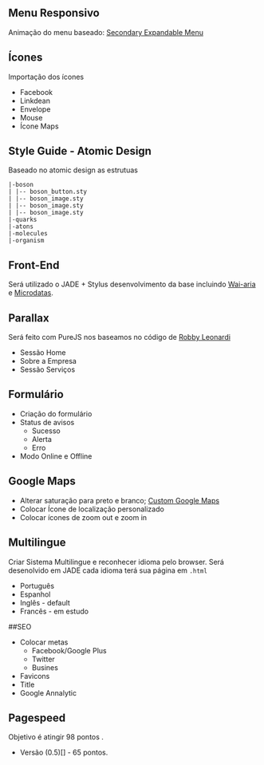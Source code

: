 ## Menu Responsivo

Animação do menu baseado: [Secondary Expandable Menu](http://goo.gl/8teouW)


## Ícones

Importação dos ícones
- Facebook
- Linkdean
- Envelope
- Mouse
- Ícone Maps


## Style Guide - Atomic Design

Baseado no atomic design as estrutuas

```
|-boson
| |-- boson_button.sty
| |-- boson_image.sty
| |-- boson_image.sty 
| |-- boson_image.sty 
|-quarks
|-atons
|-molecules
|-organism
```

## Front-End
Será utilizado o JADE + Stylus desenvolvimento da base incluindo [Wai-aria](http://goo.gl/acLI46) e [Microdatas](http://goo.gl/O1dxWU).



## Parallax

Será feito com PureJS nos baseamos no código de [Robby Leonardi](http://goo.gl/MitCP)


- Sessão Home
- Sobre a Empresa
- Sessão Serviços

## Formulário
 
- Criação do formulário
- Status de avisos
  - Sucesso
  - Alerta
  - Erro
- Modo Online e Offline
  

## Google Maps

- Alterar saturação para preto e branco; [Custom Google Maps](http://goo.gl/FrnyfR)
- Colocar Ícone de localização personalizado
- Colocar ícones de zoom out e zoom in


## Multilingue

Criar Sistema Multilingue e reconhecer idioma pelo browser. Será desenolvido em JADE cada idioma terá sua página em `.html`

- Português
- Espanhol
- Inglês - default
- Francês - em estudo


##SEO

- Colocar metas
  - Facebook/Google Plus
  - Twitter
  - Busines 
- Favicons
- Title
- Google Annalytic

## Pagespeed

Objetivo é atingir 98 pontos .

- Versão (0.5)[] - 65 pontos.